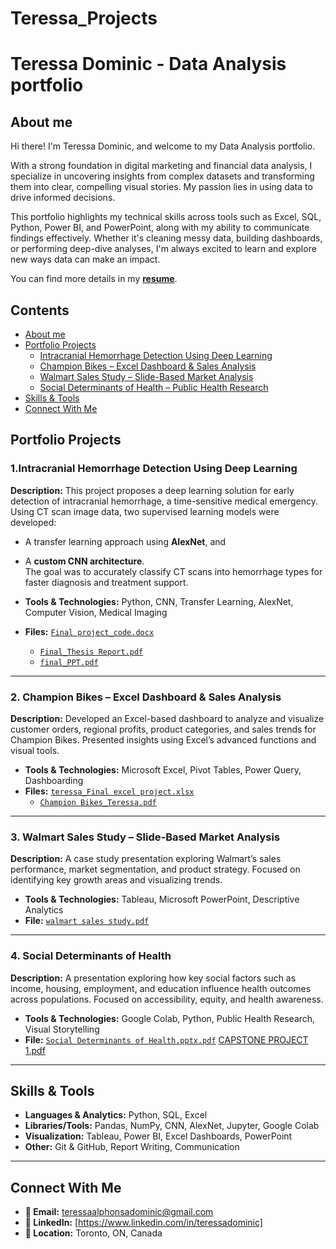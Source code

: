 # Teressa_Projects

# Teressa Dominic - Data Analysis portfolio
## About me
Hi there! I'm Teressa Dominic, and welcome to my Data Analysis portfolio.

With a strong foundation in digital marketing and financial data analysis, I specialize in uncovering insights from complex datasets and transforming them into clear, compelling visual stories. My passion lies in using data to drive informed decisions.

This portfolio highlights my technical skills across tools such as Excel, SQL, Python, Power BI, and PowerPoint, along with my ability to communicate findings effectively. Whether it's cleaning messy data, building dashboards, or performing deep-dive analyses, I'm always excited to learn and explore new ways data can make an impact.

You can find more details in my [**resume**](https://github.com/Teressa99/Teressa_Projects/blob/main/Teressa_Alphonsa_Dominic_resume.pdf).
## Contents
* [About me](#about-me)
* [Portfolio Projects](#portfolio-projects)
  - [Intracranial Hemorrhage Detection Using Deep Learning](#1-intracranial-hemorrhage-detection-using-deep-learning)
  - [Champion Bikes – Excel Dashboard & Sales Analysis](#2-champion-bikes--excel-dashboard--sales-analysis)
  - [Walmart Sales Study – Slide-Based Market Analysis](#3-walmart-sales-study)
  - [Social Determinants of Health – Public Health Research](#4-social-determinants-of-health--public-health-research)
* [Skills & Tools](#skills--tools)
* [Connect With Me](#connect-with-me)

## Portfolio Projects

### 1.Intracranial Hemorrhage Detection Using Deep Learning  
**Description:** This project proposes a deep learning solution for early detection of intracranial hemorrhage, a time-sensitive medical emergency. Using CT scan image data, two supervised learning models were developed:  
- A transfer learning approach using **AlexNet**, and  
- A **custom CNN architecture**.  
The goal was to accurately classify CT scans into hemorrhage types for faster diagnosis and treatment support.

- **Tools & Technologies:** Python, CNN, Transfer Learning, AlexNet, Computer Vision, Medical Imaging  
- **Files:** [`Final project_code.docx`](https://github.com/Teressa99/Teressa_Projects/blob/main/Final%20project_code.docx)  
  - [`Final_Thesis Report.pdf`](https://github.com/Teressa99/Teressa_Projects/blob/main/Final_Thesis%20Report.pdf)  
  - [`final_PPT.pdf`](https://github.com/Teressa99/Teressa_Projects/blob/main/final_PPT.pdf)

---

### 2. Champion Bikes – Excel Dashboard & Sales Analysis  
**Description:** Developed an Excel-based dashboard to analyze and visualize customer orders, regional profits, product categories, and sales trends for Champion Bikes. Presented insights using Excel’s advanced functions and visual tools.

- **Tools & Technologies:** Microsoft Excel, Pivot Tables, Power Query, Dashboarding  
- **Files:** [`teressa_Final excel project.xlsx`](https://github.com/Teressa99/Teressa_Projects/blob/main/teressa_Final%20excel%20project.xlsx)  
  - [`Champion Bikes_Teressa.pdf`](https://github.com/Teressa99/Teressa_Projects/blob/main/Champion%20Bikes.pdf)


---

### 3. Walmart Sales Study – Slide-Based Market Analysis  
**Description:** A case study presentation exploring Walmart’s sales performance, market segmentation, and product strategy. Focused on identifying key growth areas and visualizing trends.

- **Tools & Technologies:** Tableau, Microsoft PowerPoint, Descriptive Analytics  
- **File:** [`walmart sales study.pdf`](https://github.com/Teressa99/Teressa_Projects/blob/main/walmart%20sales%20study.pdf)

---

### 4. Social Determinants of Health  
**Description:** A presentation exploring how key social factors such as income, housing, employment, and education influence health outcomes across populations. Focused on accessibility, equity, and health awareness.

- **Tools & Technologies:** Google Colab, Python, Public Health Research, Visual Storytelling  
- **File:** [`Social Determinants of Health.pptx.pdf`](https://github.com/Teressa99/Teressa_Projects/blob/main/social%20determinants%20of%20health%20(1).pdf) [CAPSTONE PROJECT 1.pdf](https://github.com/Teressa99/Teressa_Projects/blob/main/CAPSTONE%20PROJECT%20(1).pdf)


---

## Skills & Tools

- **Languages & Analytics:** Python, SQL, Excel  
- **Libraries/Tools:** Pandas, NumPy, CNN, AlexNet, Jupyter, Google Colab  
- **Visualization:** Tableau, Power BI, Excel Dashboards, PowerPoint  
- **Other:** Git & GitHub, Report Writing, Communication

---

## Connect With Me

- **📧 Email:** teressaalphonsadominic@gmail.com  
- **🔗 LinkedIn:** [https://www.linkedin.com/in/teressadominic] 
- **📍 Location:** Toronto, ON, Canada  
